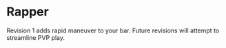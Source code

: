 # Rapper
Revision 1 adds rapid maneuver to your bar.
Future revisions will attempt to streamline PVP play.
